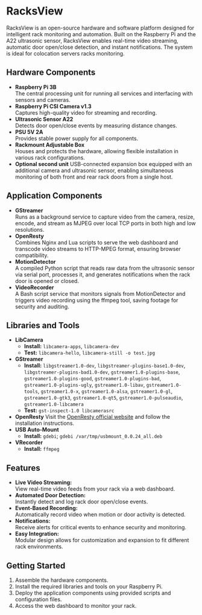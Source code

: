 # RacksView

RacksView is an open-source hardware and software platform designed for intelligent rack monitoring and automation. Built on the Raspberry Pi and the A22 ultrasonic sensor, RacksView enables real-time video streaming, automatic door open/close detection, and instant notifications. The system is ideal for colocation servers racks monitoring.

## Hardware Components

- **Raspberry Pi 3B**  
    The central processing unit for running all services and interfacing with sensors and cameras.
- **Raspberry Pi CSI Camera v1.3**  
    Captures high-quality video for streaming and recording.
- **Ultrasonic Sensor A22**  
    Detects door open/close events by measuring distance changes.
- **PSU 5V 2A**  
    Provides stable power supply for all components.
- **Rackmount Adjustable Box**  
    Houses and protects the hardware, allowing flexible installation in various rack configurations.
- **Optional second unit** 
    USB-connected expansion box equipped with an additional camera and ultrasonic sensor, enabling simultaneous monitoring of both front and rear rack doors from a single host.

## Application Components

- **GStreamer**  
    Runs as a background service to capture video from the camera, resize, encode, and stream as MJPEG over local TCP ports in both high and low resolutions.
- **OpenResty**  
    Combines Nginx and Lua scripts to serve the web dashboard and transcode video streams to HTTP-MPEG format, ensuring browser compatibility.
- **MotionDetector**  
    A compiled Python script that reads raw data from the ultrasonic sensor via serial port, processes it, and generates notifications when the rack door is opened or closed.
- **VideoRecorder**  
    A Bash script service that monitors signals from MotionDetector and triggers video recording using the ffmpeg tool, saving footage for security and auditing.

## Libraries and Tools

- **LibCamera**  
    - **Install:** `libcamera-apps`, `libcamera-dev`  
    - **Test:** `libcamera-hello`, `libcamera-still -o test.jpg`
- **GStreamer**  
    - **Install:** `libgstreamer1.0-dev`, `libgstreamer-plugins-base1.0-dev`, `libgstreamer-plugins-bad1.0-dev`, `gstreamer1.0-plugins-base`, `gstreamer1.0-plugins-good`, `gstreamer1.0-plugins-bad`, `gstreamer1.0-plugins-ugly`, `gstreamer1.0-libav`, `gstreamer1.0-tools`, `gstreamer1.0-x`, `gstreamer1.0-alsa`, `gstreamer1.0-gl`, `gstreamer1.0-gtk3`, `gstreamer1.0-qt5`, `gstreamer1.0-pulseaudio`, `gstreamer1.0-libcamera`  
    - **Test:** `gst-inspect-1.0 libcamerasrc`
- **OpenResty**
    Visit the [OpenResty official website](https://openresty.org/) and follow the installation instructions.
- **USB Auto-Mount**  
    - **Install:** `gdebi`; `gdebi /var/tmp/usbmount_0.0.24_all.deb`
- **VRecorder**  
    - **Install:** `ffmpeg`

## Features

- **Live Video Streaming:**  
    View real-time video feeds from your rack via a web dashboard.
- **Automated Door Detection:**  
    Instantly detect and log rack door open/close events.
- **Event-Based Recording:**  
    Automatically record video when motion or door activity is detected.
- **Notifications:**  
    Receive alerts for critical events to enhance security and monitoring.
- **Easy Integration:**  
    Modular design allows for customization and expansion to fit different rack environments.

## Getting Started

1. Assemble the hardware components.
2. Install the required libraries and tools on your Raspberry Pi.
3. Deploy the application components using provided scripts and configuration files.
4. Access the web dashboard to monitor your rack.